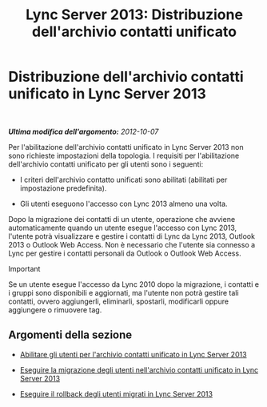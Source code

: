 ﻿---
title: "Lync Server 2013: Distribuzione dell'archivio contatti unificato"
TOCTitle: Distribuzione dell'archivio contatti unificato
ms:assetid: 68959d58-ac8a-45de-afcd-b9de2c36799c
ms:mtpsurl: https://technet.microsoft.com/it-it/library/JJ204963(v=OCS.15)
ms:contentKeyID: 49300858
ms.date: 08/24/2015
mtps_version: v=OCS.15
ms.translationtype: HT
---

# Distribuzione dell'archivio contatti unificato in Lync Server 2013

 

_**Ultima modifica dell'argomento:** 2012-10-07_

Per l'abilitazione dell'archivio contatti unificato in Lync Server 2013 non sono richieste impostazioni della topologia. I requisiti per l'abilitazione dell'archivio contatti unificato per gli utenti sono i seguenti:

  - I criteri dell'archivio contatto unificati sono abilitati (abilitati per impostazione predefinita).

  - Gli utenti eseguono l'accesso con Lync 2013 almeno una volta.

Dopo la migrazione dei contatti di un utente, operazione che avviene automaticamente quando un utente esegue l'accesso con Lync 2013, l'utente potrà visualizzare e gestire i contatti di Lync da Lync 2013, Outlook 2013 o Outlook Web Access. Non è necessario che l'utente sia connesso a Lync per gestire i contatti personali da Outlook o Outlook Web Access.

> [!important]  
> Se un utente esegue l'accesso da Lync 2010 dopo la migrazione, i contatti e i gruppi sono disponibili e aggiornati, ma l'utente non potrà gestire tali contatti, ovvero aggiungerli, eliminarli, spostarli, modificarli oppure aggiungere o rimuovere tag.

## Argomenti della sezione

  - [Abilitare gli utenti per l'archivio contatti unificato in Lync Server 2013](lync-server-2013-enable-users-for-unified-contact-store.md)

  - [Eseguire la migrazione degli utenti nell'archivio contatti unificato in Lync Server 2013](lync-server-2013-migrate-users-to-unified-contact-store.md)

  - [Eseguire il rollback degli utenti migrati in Lync Server 2013](lync-server-2013-roll-back-migrated-users.md)

